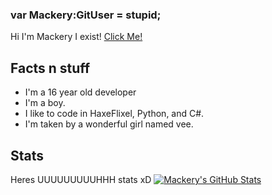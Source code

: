 ### var Mackery:GitUser = stupid;
Hi I'm Mackery I exist!
[Click Me!](https://mackery6969.github.io/)

## Facts n stuff
- I'm a 16 year old developer
- I'm a boy.
- I like to code in HaxeFlixel, Python, and C#.
- I'm taken by a wonderful girl named vee.

## Stats
Heres UUUUUUUUUHHH stats xD
[![Mackery's GitHub Stats](https://github-readme-stats.vercel.app/api?username=Mackery6969)](https://github.com/anuraghazra/github-readme-stats)